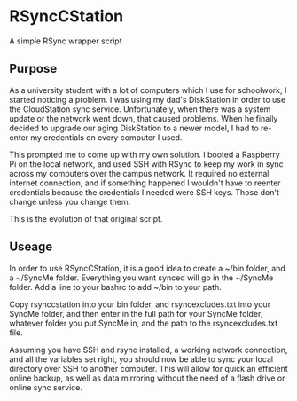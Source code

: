 # RSyncCStation

A simple RSync wrapper script

## Purpose

As a university student with a lot of computers which I use for schoolwork, I started noticing a problem. I was using my dad's DiskStation in order to use the CloudStation sync service. Unfortunately, when there was a system update or the network went down, that caused problems. When he finally decided to upgrade our aging DiskStation to a newer model, I had to re-enter my credentials on every computer I used.

This prompted me to come up with my own solution. I booted a Raspberry Pi on the local network, and used SSH with RSync to keep my work in sync across my computers over the campus network. It required no external internet connection, and if something happened I wouldn't have to reenter credentials because the credentials I needed were SSH keys. Those don't change unless you change them.

This is the evolution of that original script.

## Useage

In order to use RSyncCStation, it is a good idea to create a ~/bin folder, and a ~/SyncMe folder. Everything you want synced will go in the ~/SyncMe folder. Add a line to your bashrc to add ~/bin to your path.

Copy rsynccstation into your bin folder, and rsyncexcludes.txt into your SyncMe folder, and then enter in the full path for your SyncMe folder, whatever folder you put SyncMe in, and the path to the rsyncexcludes.txt file.

Assuming you have SSH and rsync installed, a working network connection, and all the variables set right, you should now be able to sync your local directory over SSH to another computer. This will allow for quick an efficient online backup, as well as data mirroring without the need of a flash drive or online sync service.
